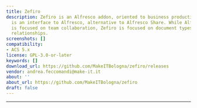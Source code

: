 ```yaml
---
title: Zefiro
description: Zefiro is an Alfresco addon, oriented to business productivity. Zefiro
  is an interface to Alfresco, alternative to Alfresco Share. While Alfresco Share
  is focused on team collaboration, Zefiro is focused on document types and their
  relationships.
screenshots: []
compatibility:
- ACS 5.x
license: GPL-3.0-or-later
keywords: []
download_url: https://github.com/MakeITBologna/zefiro/releases
vendor: andrea.feccomandi@make-it.it
about: ''
about_url: https://github.com/MakeITBologna/zefiro
draft: false
---
```

---

